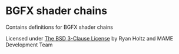 # **BGFX shader chains** #

Contains definitions for BGFX shader chains

Licensed under [The BSD 3-Clause License](http://opensource.org/licenses/BSD-3-Clause) by Ryan Holtz and MAME Development Team

